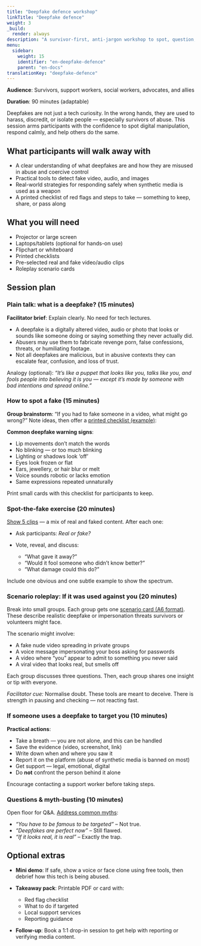 ```yaml
---
title: "Deepfake defence workshop"
linkTitle: "Deepfake defence"
weight: 3
_build:
  render: always
description: "A survivor-first, anti-jargon workshop to spot, question, and defend against deepfake abuse. No tech background needed—just eyes, instincts, and a bit of theatre."
menu:
  sidebar:
    weight: 15
    identifier: "en-deepfake-defence"
    parent: "en-docs"
translationKey: "deepfake-defence"
---
```


**Audience**: Survivors, support workers, social workers, advocates, and allies

**Duration**: 90 minutes (adaptable)

Deepfakes are not just a tech curiosity. In the wrong hands, they are used to harass, discredit, or isolate people — 
especially survivors of abuse. This session arms participants with the confidence to spot digital manipulation, 
respond calmly, and help others do the same.

## What participants will walk away with

* A clear understanding of what deepfakes are and how they are misused in abuse and coercive control
* Practical tools to detect fake video, audio, and images
* Real-world strategies for responding safely when synthetic media is used as a weapon
* A printed checklist of red flags and steps to take — something to keep, share, or pass along

## What you will need

* Projector or large screen
* Laptops/tablets (optional for hands-on use)
* Flipchart or whiteboard
* Printed checklists
* Pre-selected real and fake video/audio clips
* Roleplay scenario cards

## Session plan

### Plain talk: what is a deepfake? (15 minutes)

**Facilitator brief**: Explain clearly. No need for tech lectures.

* A deepfake is a digitally altered video, audio or photo that looks or sounds like someone doing or saying something they never actually did.
* Abusers may use them to fabricate revenge porn, false confessions, threats, or humiliating footage.
* Not all deepfakes are malicious, but in abusive contexts they can escalate fear, confusion, and loss of trust.

Analogy (optional): *“It’s like a puppet that looks like you, talks like you, and fools people into believing it *is* you — except it’s made by someone with bad intentions and spread online.”*

### How to spot a fake (15 minutes)

**Group brainstorm**: “If you had to fake someone in a video, what might go wrong?”
Note ideas, then offer a [printed checklist (example)](deepfake-response-kit/#checklist-card--how-to-spot-a-deepfake-or-digital-hoax):

**Common deepfake warning signs**:

* Lip movements don’t match the words
* No blinking — or too much blinking
* Lighting or shadows look ‘off’
* Eyes look frozen or flat
* Ears, jewellery, or hair blur or melt
* Voice sounds robotic or lacks emotion
* Same expressions repeated unnaturally

Print small cards with this checklist for participants to keep.

### Spot-the-fake exercise (20 minutes)

[Show 5 clips](creating-fakes.md) — a mix of real and faked content. After each one:

* Ask participants: *Real or fake?*
* Vote, reveal, and discuss:

  * “What gave it away?”
  * “Would it fool someone who didn’t know better?”
  * “What damage could this do?”

Include one obvious and one subtle example to show the spectrum.

### Scenario roleplay: If it was used against you (20 minutes)

Break into small groups. Each group gets one [scenario card (A6 format)](deepfake-response-kit/#scenario-cards). These describe realistic deepfake or 
impersonation threats survivors or volunteers might face.

The scenario might involve:

* A fake nude video spreading in private groups
* A voice message impersonating your boss asking for passwords
* A video where “you” appear to admit to something you never said
* A viral video that looks real, but smells off

Each group discusses three questions. Then, each group shares one insight or tip with everyone.

*Facilitator cue:* Normalise doubt. These tools are meant to deceive. There is strength in pausing and checking — not reacting fast.

### If someone uses a deepfake to target you (10 minutes)

**Practical actions**:

* Take a breath — you are not alone, and this can be handled
* Save the evidence (video, screenshot, link)
* Write down when and where you saw it
* Report it on the platform (abuse of synthetic media is banned on most)
* Get support — legal, emotional, digital
* Do **not** confront the person behind it alone

Encourage contacting a support worker before taking steps.

### Questions & myth-busting (10 minutes)

Open floor for Q\&A. [Address common myths](facilitator-guide/#myth-busting-cues):

* *“You have to be famous to be targeted”* – Not true.
* *“Deepfakes are perfect now”* – Still flawed.
* *“If it looks real, it *is* real”* – Exactly the trap.

## Optional extras

* **Mini demo**: If safe, show a voice or face clone using free tools, then debrief how this tech is being abused.
* **Takeaway pack**: Printable PDF or card with:

  * Red flag checklist
  * What to do if targeted
  * Local support services
  * Reporting guidance

- **Follow-up**: Book a 1:1 drop-in session to get help with reporting or verifying media content.
